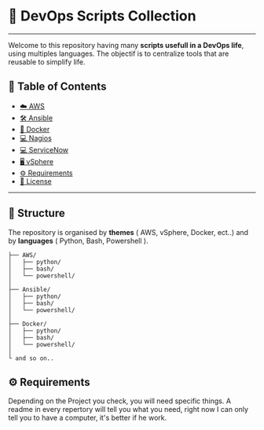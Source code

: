 # 🚀 DevOps Scripts Collection
---
Welcome to this repository having many **scripts usefull in a DevOps life**, using multiples languages.
The objectif is to centralize tools that are reusable to simplify life.

## 📑 Table of Contents
- [☁️ AWS](AWS/)
- [🛠 Ansible](Ansible/)
- [🐳 Docker](Docker/)
- [💻 Nagios](Nagios/)
- [💻 ServiceNow](ServiceNow/)
- [🖥️ vSphere](vSphere/)
- [⚙️ Requirements](#-Requirements)
- [📜 License](/LICENSE)

---

## 📂 Structure 

The repository is organised by **themes** ( AWS, vSphere, Docker, ect..) and by **languages** ( Python, Bash, Powershell ).

    ├── AWS/
    │   ├── python/
    │   ├── bash/
    │   └── powershell/
    │
    ├── Ansible/
    │   ├── python/
    │   ├── bash/
    │   └── powershell/
    │
    ├── Docker/
    │   ├── python/
    │   ├── bash/
    │   └── powershell/
    │
    └ and so on..

## ⚙️ Requirements

Depending on the Project you check, you will need specific things. A readme in every repertory will tell you what you need, right now I can only tell you to have a computer, it's better if he work.
